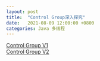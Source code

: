 ```yaml
---
layout: post
title:  "Control Group深入探究"
date:   2021-08-09 12:00:00 +0800
categories: Java 多线程
---
```


[Control Group V1](https://www.kernel.org/doc/html/latest/admin-guide/cgroup-v1/index.html)  
[Control Group V2](https://www.kernel.org/doc/html/latest/admin-guide/cgroup-v2.html)